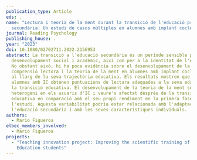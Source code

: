```yaml
---
publication_type: Article
eds: .
name: "Lectura i teoria de la ment durant la transició de l'educació primària a
  secundària: Un estudi de casos múltiples en alumnes amb implant coclear."
journal: Reading Psychology
publishing_house: .
year: "2023"
doi: 10.1080/02702711.2022.2156953
abstract: La transició a l'educació secundària és un període sensible per al
  desenvolupament social i acadèmic, així com per a la identitat de l'estudiant.
  No obstant això, hi ha poca evidència sobre el desenvolupament de la
  comprensió lectora i la teoria de la ment en alumnes amb implant coclear (IC)
  al llarg de la seva trajectòria educativa. Els resultats mostren que els
  alumnes amb IC obtenen puntuacions de lectura adequades a la seva edat durant
  la transició educativa. El desenvolupament de la teoria de la ment sembla ser
  heterogeni en els usuaris d'IC i veure's afectat després de la transició
  educativa en comparació amb el seu propi rendiment en la primera fase de
  l'estudi. Aquesta variabilitat podria estar relacionada amb l'adaptació a
  l'educació secundària i amb les seves característiques individuals.
authors:
  - Mario Figueroa
elbec_members_involved:
  - Mario Figueroa
projects:
  - "Teaching innovation project: Improving the scientific training of Primary
    Education students"
---
```

